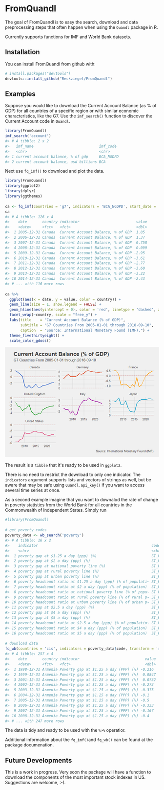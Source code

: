
<!-- README.md is generated from README.Rmd. Please edit that file -->
FromQuandl
==========

The goal of FromQuandl is to easy the search, download and data preprocessing steps that often happen when using the `Quandl` package in R.

Currently supports functions for IMF and World Bank datasets.

Installation
------------

You can install FromQuandl from github with:

``` r
# install.packages("devtools")
devtools::install_github("Reckziegel/FromQuandl")
```

Examples
--------

Suppose you would like to download the Current Account Balance (as % of GDP) for all countries of a specific region or with similar economic characteristics, like the G7. Use the `imf_search()` function to discover the Current Account code in `Quandl`.

``` r
library(FromQuandl)
imf_search('account')
#> # A tibble: 2 x 2
#>   imf_name                              imf_code 
#>   <chr>                                 <chr>    
#> 1 current account balance, % of gdp     BCA_NGDPD
#> 2 current account balance, usd billions BCA
```

Next use `fq_imf()` to download and plot the data.

``` r
library(FromQuandl)
library(ggplot2)
library(dplyr)
library(ggthemes)

ca <- fq_imf(countries = 'g7', indicators = 'BCA_NGDPD', start_date = '2005-01-01')
ca
#> # A tibble: 126 x 4
#>    date       country indicator                          value
#>    <date>     <fct>   <fct>                              <dbl>
#>  1 2005-12-31 Canada  Current Account Balance, % of GDP  1.85 
#>  2 2006-12-31 Canada  Current Account Balance, % of GDP  1.37 
#>  3 2007-12-31 Canada  Current Account Balance, % of GDP  0.758
#>  4 2008-12-31 Canada  Current Account Balance, % of GDP  0.099
#>  5 2009-12-31 Canada  Current Account Balance, % of GDP -2.95 
#>  6 2010-12-31 Canada  Current Account Balance, % of GDP -3.61 
#>  7 2011-12-31 Canada  Current Account Balance, % of GDP -2.77 
#>  8 2012-12-31 Canada  Current Account Balance, % of GDP -3.60 
#>  9 2013-12-31 Canada  Current Account Balance, % of GDP -3.22 
#> 10 2014-12-31 Canada  Current Account Balance, % of GDP -2.43 
#> # ... with 116 more rows

ca %>%
  ggplot(aes(x = date, y = value, color = country)) + 
  geom_line(size = 1, show.legend = FALSE) + 
  geom_hline(aes(yintercept = 0), color = 'red', linetype = 'dashed', alpha = 0.3) + 
  facet_wrap(~country, scale = "free_y") +
  labs(title    = "Current Account Balance (% of GDP)",
       subtitle = "G7 Countries From 2005-01-01 through 2018-09-10",
       caption  = "Source: International Monetary Found (IMF).") +
  theme_fivethirtyeight() +
  scale_color_gdocs()
```

![](README-example1-1.png)

The result is a `tibble` that it's ready to be used in `ggplot2`.

There is no need to restrict the download to only one indicator. The `indicators` argument supports lists and vectors of strings as well, but be aware that may be safe using `Quandl.api_key()` if you want to access several time series at once.

As a second example imagine that you want to downalod the rate of change in poverty statistics from the World Bank for all countries in the Commonwealth of Independent States. Simply run

``` r
#library(FromQuandl)

# get poverty codes
poverty_data <- wb_search('poverty')
#> # A tibble: 16 x 2
#>    indicator                                                    code      
#>    <chr>                                                        <chr>     
#>  1 poverty gap at $1.25 a day (ppp) (%)                         SI_POV_GA~
#>  2 poverty gap at $2 a day (ppp) (%)                            SI_POV_GA~
#>  3 poverty gap at national poverty line (%)                     SI_POV_NA~
#>  4 poverty gap at rural poverty line (%)                        SI_POV_RU~
#>  5 poverty gap at urban poverty line (%)                        SI_POV_UR~
#>  6 poverty headcount ratio at $1.25 a day (ppp) (% of populati~ SI_POV_DD~
#>  7 poverty headcount ratio at $2 a day (ppp) (% of population)  SI_POV_2D~
#>  8 poverty headcount ratio at national poverty line (% of popu~ SI_POV_NA~
#>  9 poverty headcount ratio at rural poverty line (% of rural p~ SI_POV_RU~
#> 10 poverty headcount ratio at urban poverty line (% of urban p~ SI_POV_UR~
#> 11 poverty gap at $2.5 a day (ppp) (%)                          SI_POV_GA~
#> 12 poverty gap at $4 a day (ppp) (%)                            SI_POV_GA~
#> 13 poverty gap at $5 a day (ppp) (%)                            SI_POV_GA~
#> 14 poverty headcount ratio at $2.5 a day (ppp) (% of populatio~ SI_POV_25~
#> 15 poverty headcount ratio at $4 a day (ppp) (% of population)  SI_POV_4D~
#> 16 poverty headcount ratio at $5 a day (ppp) (% of population)  SI_POV_5D~

# download data
fq_wb(countries = 'cis', indicators = poverty_data$code, transform = 'rdiff') 
#> # A tibble: 257 x 4
#>    date       country indicator                              value
#>    <date>     <fct>   <fct>                                  <dbl>
#>  1 1998-12-31 Armenia Poverty gap at $1.25 a day (PPP) (%) -0.216 
#>  2 1999-12-31 Armenia Poverty gap at $1.25 a day (PPP) (%)  0.0847
#>  3 2001-12-31 Armenia Poverty gap at $1.25 a day (PPP) (%)  0.0732
#>  4 2002-12-31 Armenia Poverty gap at $1.25 a day (PPP) (%) -0.273 
#>  5 2003-12-31 Armenia Poverty gap at $1.25 a day (PPP) (%) -0.375 
#>  6 2004-12-31 Armenia Poverty gap at $1.25 a day (PPP) (%) -0.1   
#>  7 2005-12-31 Armenia Poverty gap at $1.25 a day (PPP) (%) -0.5   
#>  8 2006-12-31 Armenia Poverty gap at $1.25 a day (PPP) (%) -0.333 
#>  9 2007-12-31 Armenia Poverty gap at $1.25 a day (PPP) (%) -0.167 
#> 10 2008-12-31 Armenia Poverty gap at $1.25 a day (PPP) (%) -0.4   
#> # ... with 247 more rows
```

The data is tidy and ready to be used with the `%>%` operatior.

Additional information about the `fq_imf()`and `fq_wb()` can be found at the package documenation.

Future Developments
-------------------

This is a work in progress. Very soon the package will have a function to download the components of the most important stock indexes in US. Suggestions are welcome, :-).
